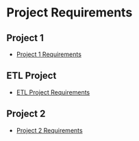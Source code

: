 # Project Requirements

## Project 1

* [Project 1 Requirements](../01-Lesson-Plans/07-Project-1/1/ProjectGuidelines/README.md)


## ETL Project

* [ETL Project Requirements](../01-Lesson-Plans/13-ETL-Project/Supplemental/ProjectGuideLines/README.md)

## Project 2

* [Project 2 Requirements](https://drive.google.com/open?id=1nDfFo_eU0e3HXbqDYbA9YZ-YR_wHaQgH-8PXvmuj45w)

